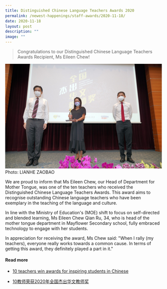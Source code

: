 ```yaml
---
title: Distinguished Chinese Language Teachers Awards 2020
permalink: /newest-happenings/staff-awards/2020-11-18/
date: 2020-11-18
layout: post
description: ""
image: ""
---
```

> Congratulations to our Distinguished Chinese Language Teachers Awards Recipient, Ms Eileen Chew!

![](/images/Staff%20Awards/Eileen.jpg) Photo: LIANHE ZAOBAO

We are proud to inform that Ms Eileen Chew, our Head of Department for Mother Tongue, was one of the ten teachers who received the Distinguished Chinese Language Teachers Awards. This award aims to recognise outstanding Chinese language teachers who have been exemplary in the teaching of the language and culture.

In line with the Ministry of Education's (MOE) shift to focus on self-directed and blended learning, Ms Eileen Chew Qian Ru, 34, who is head of the mother tongue department in Mayflower Secondary school, fully embraced technology to engage with her students.

In appreciation for receiving the award, Ms Chew said: "When I rally (my teachers), everyone really works towards a common cause. In terms of getting this award, they definitely played a part in it."



#### Read more  
* [10 teachers win awards for inspiring students in Chinese](https://www.straitstimes.com/singapore/parenting-education/10-teachers-win-awards-for-inspiring-students-in-chinese)  
  
* [10教师荣获2020年全国杰出华文教师奖](https://www.zaobao.com.sg/zvideos/zbschools/story20201112-1100431)